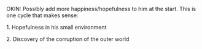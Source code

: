 OKIN: Possibly add more happiness/hopefulness to him at the start. This is one cycle that makes sense:

1\. Hopefulness in his small environment

2\. Discovery of the corruption of the outer world
